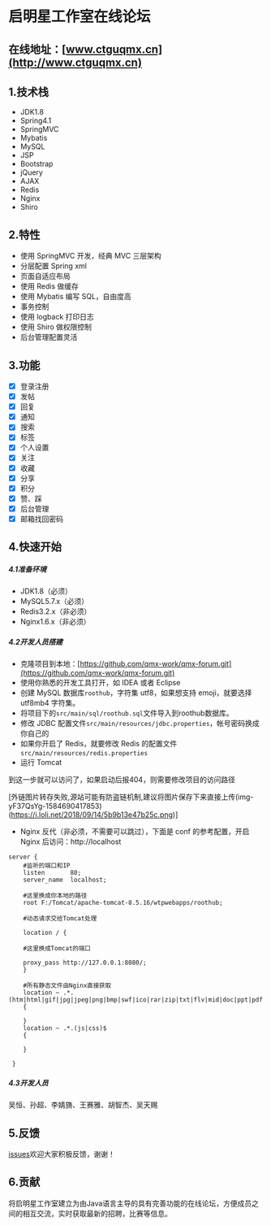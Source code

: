 
# 启明星工作室在线论坛
## 在线地址：[www.ctguqmx.cn](http://www.ctguqmx.cn)


## 1.技术栈

- JDK1.8
- Spring4.1
- SpringMVC
- Mybatis
- MySQL
- JSP
- Bootstrap
- jQuery
- AJAX
- Redis
- Nginx
- Shiro

## 2.特性

- 使用 SpringMVC 开发，经典 MVC 三层架构
- 分层配置 Spring xml
- 页面自适应布局
- 使用 Redis 做缓存
- 使用 Mybatis 编写 SQL，自由度高
- 事务控制
- 使用 logback 打印日志
- 使用 Shiro 做权限控制
- 后台管理配置灵活

## 3.功能

 - [x] 登录注册
 - [x] 发帖
 - [x] 回复
 - [x] 通知
 - [x] 搜索
 - [x] 标签
 - [x] 个人设置
 - [x] 关注
 - [x] 收藏
 - [x] 分享
 - [x] 积分
 - [x] 赞、踩
 - [x] 后台管理
 - [x] 邮箱找回密码
## 4.快速开始

##### 4.1准备环境

 -  JDK1.8（必须）
 -  MySQL5.7.x（必须）
 -  Redis3.2.x（非必须）
 -  Nginx1.6.x（非必须）

##### 4.2开发人员搭建
- 克隆项目到本地：[https://github.com/qmx-work/qmx-forum.git](https://github.com/qmx-work/qmx-forum.git)
- 使用你熟悉的开发工具打开，如 IDEA 或者 Eclipse
- 创建 MySQL 数据库`roothub`，字符集 utf8，如果想支持 emoji，就要选择 utf8mb4 字符集。
- 将项目下的`src/main/sql/roothub.sql`文件导入到roothub数据库。
- 修改 JDBC 配置文件`src/main/resources/jdbc.properties`，帐号密码换成你自己的
- 如果你开启了 Redis，就要修改 Redis 的配置文件`src/main/resources/redis.properties`
- 运行 Tomcat

到这一步就可以访问了，如果启动后报404，则需要修改项目的访问路径

[外链图片转存失败,源站可能有防盗链机制,建议将图片保存下来直接上传(img-yF37QsYg-1584690417853)(https://i.loli.net/2018/09/14/5b9b13e47b25c.png)]

- Nginx 反代（非必须，不需要可以跳过），下面是 conf 的参考配置，开启 Nginx 后访问：http://localhost

```
server {
	#监听的端口和IP
    listen       80;
    server_name  localhost;

	#这里换成你本地的路径
	root F:/Tomcat/apache-tomcat-8.5.16/wtpwebapps/roothub;

	#动态请求交给Tomcat处理

    location / {

	#这里换成Tomcat的端口

	proxy_pass http://127.0.0.1:8080/;
    }
	
	#所有静态文件由Nginx直接获取
    location ~ .*.(htm|html|gif|jpg|jpeg|png|bmp|swf|ico|rar|zip|txt|flv|mid|doc|ppt|pdf|xls|mp3|wma)$
    {
    	
    }
    location ~ .*.(js|css)$
    {
	   
    } 
        
 }

```
##### 4.3开发人员
吴恒、孙超、李婧旖、王赛雅、胡智杰、吴天赐
## 5.反馈

[issues](http://www.ctguqmx.cn/feedback)欢迎大家积极反馈，谢谢！

## 6.贡献
将启明星工作室建立为由Java语言主导的具有完善功能的在线论坛，方便成员之间的相互交流，实时获取最新的招聘，比赛等信息。



